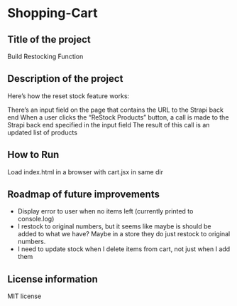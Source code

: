 # Shopping-Cart

## Title of the project
Build Restocking Function

## Description of the project
Here’s how the reset stock feature works:

There’s an input field on the page that contains the URL to the Strapi back end
When a user clicks the “ReStock Products” button, a call is made to the Strapi back end specified in the input field
The result of this call is an updated list of products

## How to Run
Load index.html in a browser with cart.jsx in same dir

## Roadmap of future improvements
* Display error to user when no items left (currently printed to console.log)
* I restock to original numbers, but it seems like maybe is should be added to what we have? Maybe in a store they do just restock to original numbers.
* I need to update stock when I delete items from cart, not just when I add them

## License information
MIT license
